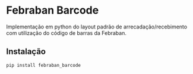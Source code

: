 # Febraban Barcode

Implementação em python do layout padrão de arrecadação/recebimento com utilização do código de barras da Febraban.

## Instalação

```bash
pip install febraban_barcode
```
